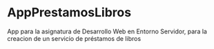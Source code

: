 # AppPrestamosLibros
App para la asignatura de Desarrollo Web en Entorno Servidor, para la creacion de un servicio de préstamos de libros
